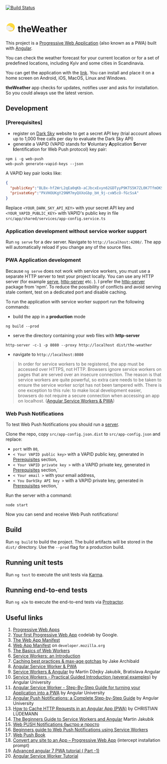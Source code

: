 [![Build Status](https://travis-ci.com/nodm/the-weather.svg?branch=master)](https://travis-ci.com/nodm/the-weather)


# ![logo](src/assets/icons/icon-32x32.png) theWeather

This project is a [Progressive Web Application](https://en.wikipedia.org/wiki/Progressive_web_application) (also known as a PWA) built with [Angular](https://angular.io).

You can check the weather forecast for your current location or for a set of predefined locations, including Kyiv and some cities in Scandinavia.

You can get the application with the [link](https://nodm.github.io/the-weather). You can install and place it on a home screen on Android, iOS, MacOS, Linux and Windows.  

**theWeather** app checks for updates, notifies user and asks for installation. So you could always use the latest version.

## Development

### [Prerequisites]
* register on [Dark Sky](https://darksky.net/dev) website to get a secret API key (trial account allows up to 1,000 free calls per day to evaluate the Dark Sky API)
* generate a VAPID (VAPID stands for **V**oluntary **A**pplication **S**erver **I**dentification for Web Push protocol) key pair:
```shell script
npm i -g web-push
web-push generate-vapid-keys --json
```
A VAPID key pair looks like:
```json
{
  "publicKey":"BLBx-hf2WrL2qEa0qKb-aCJbcxEvyn62GDTyyP9KTS5K7ZL0K7TfmOKSPqp8vQF0DaG8hpSBknz_x3qf5F4iEFo",
  "privateKey":"PkVHOUKgY29NM7myQXXoGbp_bH_9j-cxW5cO-fGcSsA"
}
```

Replace `<YOUR_DARK_SKY_API_KEY>` with your secret API key and `<YOUR_VAPID_PUBLIC_KEY>` with VAPID's public key in file `src/app/shared/services/app-config.service.ts`

### Application development without service worker support
Run `ng serve` for a dev server. Navigate to `http://localhost:4200/`. The app will automatically reload if you change any of the source files.

### PWA Application development

Because `ng serve` does not work with service workers, you must use a separate HTTP server to test your project locally.
You can use any HTTP server (for example [serve](https://github.com/zeit/serve), [http-server](https://www.npmjs.com/package/http-server) etc. ).
I prefer the [http-server](https://www.npmjs.com/package/http-server) package from 'npm'. To reduce the possibility of
conflicts and avoid serving stale content, test on a dedicated port and disable caching.

To run the application with service worker support run the following commands:
* build the app in a **production** mode
```shell script
ng build --prod
```
* serve the directory containing your web files with **http-server**
```shell script
http-server -c-1 -p 8080 --proxy http://localhost dist/the-weather
```
* navigate to `http://localhost:8080`

>In order for service workers to be registered, the app must be accessed over HTTPS, not HTTP. Browsers ignore service workers on pages that are served over an
insecure connection. The reason is that service workers are quite powerful, so extra care needs to be taken to ensure the service worker script has not been tampered with.
There is one exception to this rule: to make local development easier, browsers do not require a secure connection when accessing an app on localhost.
([Angular Service Workers & PWA](https://angular.io/guide/service-worker-getting-started#serving-with-http-server))

### Web Push Notifications

To test Web Push Notifications you should run a [server](https://github.com/nodm/the-weather-service).

Clone the repo, copy `src/app-config.json.dist` to `src/app-config.json` and replace:
* `port` with `80`,
* `< Your VAPID public key>` with a VAPID public key, generated in [Prerequisites](#prerequisites) section,
* `< Your VAPID private key >`  with a VAPID private key, generated in [Prerequisites](#prerequisites) section,`
* `< Your email >` with your email address,
* `< You DarkSky API key >` with a VAPID private key, generated in [Prerequisites](#prerequisites) section,`

Run the server with a command:
```shell script
node start
```

Now you can send and receive Web Push notifications!

## Build

Run `ng build` to build the project. The build artifacts will be stored in the `dist/` directory. Use the `--prod` flag for a production build.

## Running unit tests

Run `ng test` to execute the unit tests via [Karma](https://karma-runner.github.io).

## Running end-to-end tests

Run `ng e2e` to execute the end-to-end tests via [Protractor](http://www.protractortest.org/).

## Useful links
1. [Progressive Web Apps](https://developers.google.com/web/progressive-web-apps/)
2. [Your first Progressive Web App](https://codelabs.developers.google.com/codelabs/your-first-pwapp/#0) codelab by Google.
3. [The Web App Manifest](https://developers.google.com/web/fundamentals/web-app-manifest)
4. [Web App Manifest](https://developer.mozilla.org/en-US/docs/Web/Manifest#Members) on `developer.mozilla.org`
5. [The Basics of Web Workers](https://www.html5rocks.com/en/tutorials/workers/basics/)
6. [Service Workers: an Introduction](https://developers.google.com/web/fundamentals/primers/service-workers)
7. [Caching best practices & max-age gotchas](https://jakearchibald.com/2016/caching-best-practices/) by Jake Archibald
8. [Angular Service Worker & PWA](https://angular.io/guide/service-worker-intro)
9. [Service Workers & Angular](https://medium.com/bratislava-angular/service-workers-angular-3c1551f0c203) by Martin Džejky Jakubik, Bratislava Angular
10. [Service Workers - Practical Guided Introduction (several examples)](https://blog.angular-university.io/service-workers/) by Angular University
11. [Angular Service Worker - Step-By-Step Guide for turning your Application into a PWA](https://blog.angular-university.io/angular-service-worker/) by Angular University
12. [Angular Push Notifications: a Complete Step-by-Step Guide](https://blog.angular-university.io/angular-push-notifications/) by Angular University
13. [How to Cache HTTP Requests in an Angular App (PWA)](https://christianlydemann.com/how-to-cache-http-requests-in-an-angular-pwa/) by CHRISTIAN LÜDEMANN
14. [The Beginners Guide to Service Workers and Angular](https://blog.ng-book.com/service-workers-and-angular/) Martin Jakubík
15. [Web PUSH Notifications быстро и просто](https://habr.com/ru/post/321924/)
16. [Beginners guide to Web Push Notifications using Service Workers](https://medium.com/izettle-engineering/beginners-guide-to-web-push-notifications-using-service-workers-cb3474a17679)
17. [Web Push Book](https://web-push-book.gauntface.com/)
18. [Convert any site to an App – Progressive Web App](https://dev.to/tomavelev/convert-any-site-to-an-app-progressive-web-app-4e3d) (intercept installation prompt)
19. [Advanced angular 7 PWA tutorial ( Part -1)](https://www.youtube.com/watch?v=f26hgzyGdHM)
20. [Angular Service Worker Tutorial](https://www.youtube.com/watch?v=5YtNQJQu31Y)
